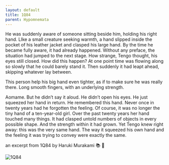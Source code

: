 ```yaml
---
layout: default
title: 1Q84
parent: Hypomnemata
---
```

He was suddenly aware of someone sitting beside him, holding his right hand. LIke a small creature seeking warmth, a hand slipped inside the pocket of his leather jacket and clasped his large hand. By the time he became fully aware, it had already happened. Without any preface, the situation had jumped to the next stage. How strange, Tengo thought, his eyes still closed. How did this happen? At one point time was flowing along so slowly that he could barely stand it. Then suddenly it had leapt ahead, skipping whatever lay between.

This person help his big hand even tighter, as if to make sure he was really there. Long smooth fingers, with an underlying strength.

Aomame. But he didn’t say it aloud. He didn’t open his eyes. He just squeezed her hand in return. He remembered this hand. Never once in twenty years had he forgotten the feeling. Of course, it was no longer the tiny hand of a ten-year-old girl. Over the past twenty years her hand touched many things. It had clasped untold numbers of objects in every possible shape. And the strength within it had grown. Yet Tengo knew right away: this was the very same hand. The way it squeezed his own hand and the feeling it was trying to convey were exactly the same.

an excerpt from 1Q84 by Haruki Murakami 📚 💬



![1Q84](https://7robots.micro.blog/uploads/2024/8fd9705b10.jpg "1Q84")
